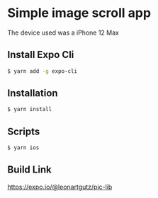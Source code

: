 # Simple image scroll app

The device used was a iPhone 12 Max

## Install Expo Cli

```sh
$ yarn add -g expo-cli
```

## Installation

```sh
$ yarn install
```

## Scripts

```sh
$ yarn ios
```

## Build Link

[https://expo.io/@leonartgutz/pic-lib ](https://expo.io/@leonartgutz/pic-lib)
